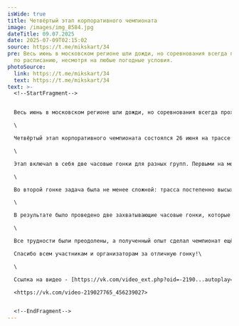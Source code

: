 ```yaml
---
isWide: true
title: Четвёртый этап корпоративного чемпионата
image: /images/img_8584.jpg
dateTitle: 09.07.2025
date: 2025-07-09T02:15:02
source: https://t.me/mikskart/34
pre: Весь июнь в московском регионе шли дожди, но соревнования всегда проходили
  по расписанию, несмотря на любые погодные условия.
photoSource:
  link: https://t.me/mikskart/34
  text: https://t.me/mikskart/34
text: >-
  <!--StartFragment-->


  Весь июнь в московском регионе шли дожди, но соревнования всегда проходили по расписанию, несмотря на любые погодные условия.\

  \

  Четвёртый этап корпоративного чемпионата состоялся 26 июня на трассе ЦТВС, где пилоты выступали на картах Miks Kart класса "Super Sport" 15л.с. Целый день шел проливной дождь, который не стал препятствием для участников и техники! Условия гонки были непростыми, но раскрыли настоящий спортивный характер пилотов и показали надёжность техники.\

  \

  Этап включал в себя две часовые гонки для разных групп. Первыми на мокрую трассу вышли участники групп C, D — им пришлось бороться с ливнем на протяжении всей дистанции. Вторая гонка, в которой выступали группы A и B, стартовала уже после дождя, но трасса оставалась сырой. Пилотам предстояло проявить максимальную концентрацию: малейшая ошибка, неаккуратная работа с педалями газа или тормоза приводила к разворотам. Тем не менее, участники достойно справились с этим испытанием.\

  \

  Во второй гонке задача была не менее сложной: трасса постепенно высыхала, и пилотам приходилось чётко отслеживать изменения покрытия, чтобы максимально эффективно атаковать каждый поворот.\

  \

  В результате было проведено две захватывающие часовые гонки, которые стали отличной проверкой выносливости как для пилотов, так и для техники. Особенно приятно отметить, что все 48 команд успешно преодолели погодные условия без единой технической поломки — это наглядно демонстрирует, что карты Miks Kart уверенно чувствуют себя на трассе, даже в самых сложных погодных условиях.\

  \

  Все трудности были преодолены, а полученный опыт сделал чемпионат ещё интереснее и ярче.\

  Спасибо всем участникам и организаторам за отличную гонку!\

  \

  Ссылка на видео - [https://vk.com/video_ext.php?oid=-2190...autoplay=1](https://vk.com/video_ext.php?oid=-219027765&id=456239027&hd=2&autoplay=1)\

  <https://vk.com/video-219027765_456239027>


  <!--EndFragment-->
---
```

